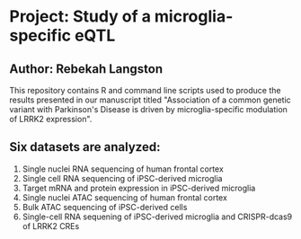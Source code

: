 # Project: Study of a microglia-specific eQTL
## Author: Rebekah Langston


This repository contains R and command line scripts used to produce the results presented in our manuscript titled "Association of a common genetic variant with Parkinson's Disease is driven by microglia-specific modulation of LRRK2 expression".

## Six datasets are analyzed:
1. Single nuclei RNA sequencing of human frontal cortex
1. Single cell RNA sequencing of iPSC-derived microglia
1. Target mRNA and protein expression in iPSC-derived microglia
1. Single nuclei ATAC sequencing of human frontal cortex
1. Bulk ATAC sequencing of iPSC-derived cells
1. Single-cell RNA sequening of iPSC-derived microglia and CRISPR-dcas9 of LRRK2 CREs
